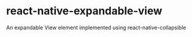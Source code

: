 # react-native-expandable-view
An expandable View element implemented using react-native-collapsible
